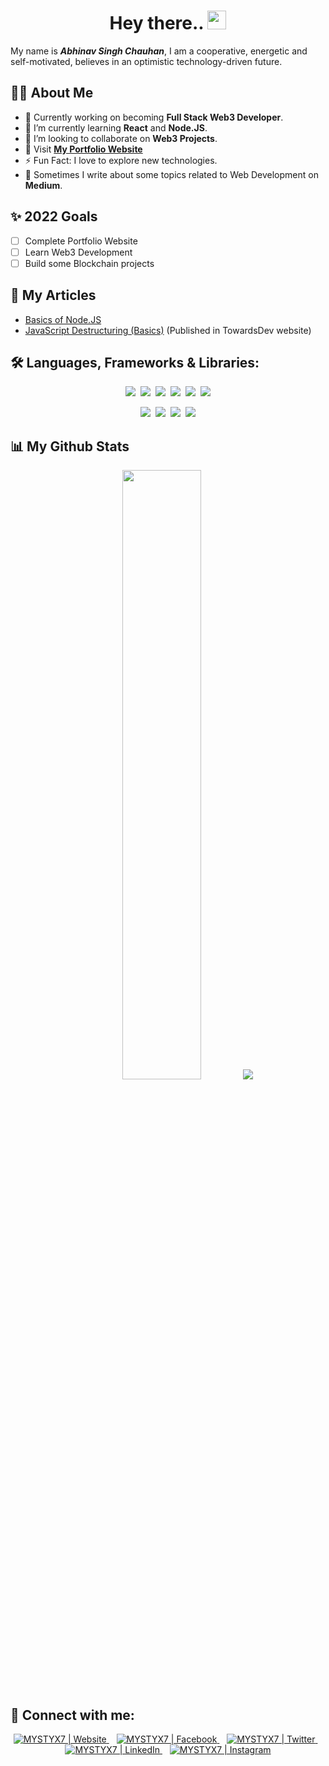 <h1 align="center">Hey there.. <img src="https://raw.githubusercontent.com/MartinHeinz/MartinHeinz/master/wave.gif" width="30px"> </h1>

My name is ***Abhinav Singh Chauhan***, I am a cooperative, energetic and self-motivated, believes in an optimistic technology-driven future.

## 🙋‍♂️ About Me
- 🔭 Currently working on becoming **Full Stack Web3 Developer**.
- 🚀 I’m currently learning **React** and **Node.JS**.
- 👯 I’m looking to collaborate on **Web3 Projects**.
- 🚀 Visit **[My Portfolio Website](https://abhisc.me)**
- ⚡ Fun Fact: I love to explore new technologies.
- 📖 Sometimes I write about some topics related to Web Development on **Medium**. 

## ✨ 2022 Goals
  - [ ] Complete Portfolio Website
  - [ ] Learn Web3 Development
  - [ ] Build some Blockchain projects

## 🧾 My Articles
  - [Basics of Node.JS](https://medium.com/@mystyx/basics-of-node-js-de60036fdc4)
  - [JavaScript Destructuring (Basics)](https://medium.com/p/c495bf868729) (Published in TowardsDev website)

## 🛠️ Languages, Frameworks & Libraries:
<p align = "center">
  <img src = "https://img.shields.io/badge/HTML5-E34F26?style=for-the-badge&logo=html5&logoColor=white">&nbsp; <img src = "https://img.shields.io/badge/CSS3-1572B6?style=for-the-badge&logo=css3&logoColor=white">&nbsp; <img src = "https://img.shields.io/badge/Javascript-F0DB4F?style=for-the-badge&logo=javascript&logoColor=black">&nbsp; <img src = "https://img.shields.io/badge/SCSS-CC6699?style=for-the-badge&logo=sass&logoColor=white">&nbsp; <img src = "https://img.shields.io/badge/DART-0175C2?style=for-the-badge&logo=dart&logoColor=white">&nbsp; <img src = "https://img.shields.io/badge/solidity-363636?style=for-the-badge&logo=solidity&logoColor=white">
</p>
<p align = "center">
  <img src = "https://img.shields.io/badge/React-20232A?style=for-the-badge&logo=react&logoColor=61DAFB">&nbsp; <img src = "https://img.shields.io/badge/Node.js-339933?style=for-the-badge&logo=node.js&logoColor=white">&nbsp; <img src = "https://img.shields.io/badge/Flutter-027DFD?style=for-the-badge&logo=flutter&logoColor=white">&nbsp; <img src = "https://img.shields.io/badge/bootstrap-7952B3?style=for-the-badge&logo=bootstrap&logoColor=white">
</p>

## 📊 My Github Stats
<p align = "center">
  <img src="https://github-readme-streak-stats.herokuapp.com?user=MYSTYX7&theme=vision-friendly-dark&hide_border=true&date_format=M%20j%5B%2C%20Y%5D" width="50%">
  <img src= "https://github-readme-stats.vercel.app/api/top-langs/?username=MYSTYX7&layout=compact&theme=vision-friendly-dark&hide_border=true">
</p>

## 🔗 Connect with me:
<p align = "center">
  <a href="https://abhisc.me/">
    <img alt="MYSTYX7 | Website" src="https://cdn-icons-png.flaticon.com/32/7461/7461843.png" />
  </a> &nbsp;&nbsp;
  <a href="https://www.facebook.com/COOLABHI1/">
    <img alt="MYSTYX7 | Facebook" src="https://cdn-icons-png.flaticon.com/32/5968/5968764.png" />
  </a> &nbsp;&nbsp;
  <a href="https://twitter.com/mystyx_7">
    <img alt="MYSTYX7 | Twitter" src="https://cdn-icons-png.flaticon.com/32/733/733579.png" />
  </a> &nbsp;&nbsp;
  <a href="https://www.linkedin.com/in/opabhi/">
    <img alt="MYSTYX7 | LinkedIn" src="https://cdn-icons-png.flaticon.com/32/174/174857.png" />
  </a> &nbsp;&nbsp;
  <a href="https://www.instagram.com/abhimanyu.xyz/">
    <img alt="MYSTYX7 | Instagram" src="https://cdn-icons-png.flaticon.com/32/2111/2111463.png" />
  </a>
</p>
